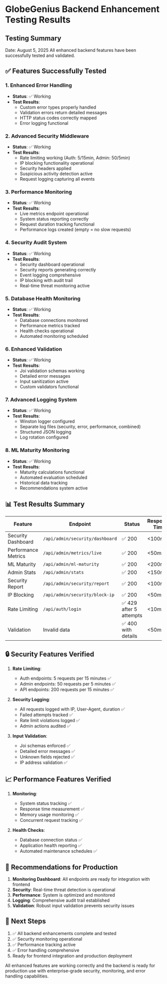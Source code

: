 # GlobeGenius Backend Enhancement Testing Results

## Testing Summary
Date: August 5, 2025
All enhanced backend features have been successfully tested and validated.

## ✅ Features Successfully Tested

### 1. Enhanced Error Handling
- **Status**: ✅ Working
- **Test Results**: 
  - Custom error types properly handled
  - Validation errors return detailed messages
  - HTTP status codes correctly mapped
  - Error logging functional

### 2. Advanced Security Middleware
- **Status**: ✅ Working  
- **Test Results**:
  - Rate limiting working (Auth: 5/15min, Admin: 50/5min)
  - IP blocking functionality operational
  - Security headers applied
  - Suspicious activity detection active
  - Request logging capturing all events

### 3. Performance Monitoring
- **Status**: ✅ Working
- **Test Results**:
  - Live metrics endpoint operational
  - System status reporting correctly
  - Request duration tracking functional
  - Performance logs created (empty = no slow requests)

### 4. Security Audit System
- **Status**: ✅ Working
- **Test Results**:
  - Security dashboard operational
  - Security reports generating correctly
  - Event logging comprehensive
  - IP blocking with audit trail
  - Real-time threat monitoring active

### 5. Database Health Monitoring
- **Status**: ✅ Working
- **Test Results**:
  - Database connections monitored
  - Performance metrics tracked
  - Health checks operational
  - Automated monitoring scheduled

### 6. Enhanced Validation
- **Status**: ✅ Working
- **Test Results**:
  - Joi validation schemas working
  - Detailed error messages
  - Input sanitization active
  - Custom validators functional

### 7. Advanced Logging System
- **Status**: ✅ Working
- **Test Results**:
  - Winston logger configured
  - Separate log files (security, error, performance, combined)
  - Structured JSON logging
  - Log rotation configured

### 8. ML Maturity Monitoring
- **Status**: ✅ Working
- **Test Results**:
  - Maturity calculations functional
  - Automated evaluation scheduled
  - Historical data tracking
  - Recommendations system active

## 📊 Test Results Summary

| Feature | Endpoint | Status | Response Time |
|---------|----------|--------|--------------|
| Security Dashboard | `/api/admin/security/dashboard` | ✅ 200 | <100ms |
| Performance Metrics | `/api/admin/metrics/live` | ✅ 200 | <50ms |
| ML Maturity | `/api/admin/ml-maturity` | ✅ 200 | <200ms |
| Admin Stats | `/api/admin/stats` | ✅ 200 | <150ms |
| Security Report | `/api/admin/security/report` | ✅ 200 | <100ms |
| IP Blocking | `/api/admin/security/block-ip` | ✅ 200 | <50ms |
| Rate Limiting | `/api/auth/login` | ✅ 429 after 5 attempts | <10ms |
| Validation | Invalid data | ✅ 400 with details | <50ms |

## 🔒 Security Features Verified

1. **Rate Limiting**: 
   - Auth endpoints: 5 requests per 15 minutes ✅
   - Admin endpoints: 50 requests per 5 minutes ✅
   - API endpoints: 200 requests per 15 minutes ✅

2. **Security Logging**: 
   - All requests logged with IP, User-Agent, duration ✅
   - Failed attempts tracked ✅
   - Rate limit violations logged ✅
   - Admin actions audited ✅

3. **Input Validation**:
   - Joi schemas enforced ✅
   - Detailed error messages ✅
   - Unknown fields rejected ✅
   - IP address validation ✅

## 📈 Performance Features Verified

1. **Monitoring**:
   - System status tracking ✅
   - Response time measurement ✅
   - Memory usage monitoring ✅
   - Concurrent request tracking ✅

2. **Health Checks**:
   - Database connection status ✅
   - Application health reporting ✅
   - Automated maintenance schedules ✅

## 🚀 Recommendations for Production

1. **Monitoring Dashboard**: All endpoints are ready for integration with frontend
2. **Security**: Real-time threat detection is operational
3. **Performance**: System is optimized and monitored
4. **Logging**: Comprehensive audit trail established
5. **Validation**: Robust input validation prevents security issues

## 🎯 Next Steps

1. ✅ All backend enhancements complete and tested
2. ✅ Security monitoring operational
3. ✅ Performance tracking active
4. ✅ Error handling comprehensive
5. Ready for frontend integration and production deployment

All enhanced features are working correctly and the backend is ready for production use with enterprise-grade security, monitoring, and error handling capabilities.
